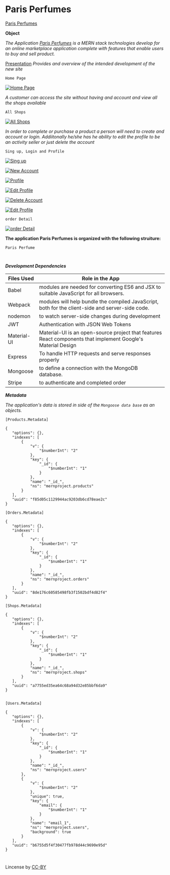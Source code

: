 # Paris Perfumes

[Paris Perfumes](https://morning-escarpment-49800.herokuapp.com/) 

**Object**

*The Application [Paris Perfumes](https://morning-escarpment-49800.herokuapp.com/) is a MERN stack technologies develop for an online marketplace application complete with features that enable users to buy and sell product.*

[Presentation](https://github.com/fpinder/Project3/blob/master/ParisPerfume.pptx?raw=true) *Provides and overview of the intended development of the new site*

`Home Page`

<a href="#"><img src="https://github.com/fpinder/Project3/blob/master/client/assets/images/default.jpg" alt="Home Page"></a>


*A customer can access the site without having and account and view all the shops available*

`All Shops`

<a href="#"><img src="https://github.com/fpinder/Project3/blob/master/client/assets/images/AllShopst.jpg" alt="All Shops"></a>

*In order to complete or purchase a product a person will need to create and account or login. Addiitonally he/she has he ability to edit the profile to be an activity seller or just delete the account*

`Sing up, Login and Profile`

<a href="#"><img src="https://github.com/fpinder/Project3/blob/master/client/assets/images/sing-up.jpg" alt="Sing up"></a>

<a href="#"><img src="https://github.com/fpinder/Project3/blob/master/client/assets/images/new-account.jpg" alt="New Account"></a>

<a href="#"><img src="https://github.com/fpinder/Project3/blob/master/client/assets/images/profile.jpg" alt="Profile"></a>

<a href="#"><img src="https://github.com/fpinder/Project3/blob/master/client/assets/images/profile-edit.jpg" alt="Edit Profile"></a>

<a href="#"><img src="https://github.com/fpinder/Project3/blob/master/client/assets/images/deleteAcct.jpg" alt="Delete Account"></a>

<a href="#"><img src="https://github.com/fpinder/Project3/blob/master/client/assets/images/profile-edit.jpg" alt="Edit Profile"></a>





`order Detail`

<a href="#"><img src="/" alt="order Detail"></a>

**The application Paris Perfumes is organized with the following struiture:** 

```
Paris Perfume 
    
    
```


**_Development Dependencies_**


 Files Used   |  Role in the App                                                                  |
| ------------ | -------------------------------------------------------------------------------------- |
| Babel | modules are needed for converting ES6 and JSX to suitable JavaScript for all browsers. |
| Webpack | modules will help bundle the compiled JavaScript, both for the client-side and server-side code. |
| nodemon  | to watch server-side changes during development |
| JWT  | Authentication with JSON Web Tokens  |
| Material-UI  | Material-UI is an open-source project that features React components that implement Google's Material Design |
| Express | To handle HTTP requests and serve responses properly | 
| Mongoose | to define a connection with the MongoDB database.  |
| Stripe   | to authenticate and completed order  |



**_Metadata_**

*The application's data is stored in side of the `Mongoose data base` as an  objects.* 

 ```
 [Products.Metadata]

 {
    "options": {},
    "indexes": [
        {
            "v": {
                "$numberInt": "2"
            },
            "key": {
                "_id": {
                    "$numberInt": "1"
                }
            },
            "name": "_id_",
            "ns": "mernproject.products"
        }
    ],
    "uuid": "f85d05c1129944ac9203db6cd78eae2c"
}

[Orders.Metadata]

{
    "options": {},
    "indexes": [
        {
            "v": {
                "$numberInt": "2"
            },
            "key": {
                "_id": {
                    "$numberInt": "1"
                }
            },
            "name": "_id_",
            "ns": "mernproject.orders"
        }
    ],
    "uuid": "8de176c60585498fb3f1502bdf4d82f4"
}

[Shops.Metadata]

{
    "options": {},
    "indexes": [
        {
            "v": {
                "$numberInt": "2"
            },
            "key": {
                "_id": {
                    "$numberInt": "1"
                }
            },
            "name": "_id_",
            "ns": "mernproject.shops"
        }
    ],
    "uuid": "a7755ed35ea64c68a94d32e85bbf6da9"
}


[Users.Metadata]

{
    "options": {},
    "indexes": [
        {
            "v": {
                "$numberInt": "2"
            },
            "key": {
                "_id": {
                    "$numberInt": "1"
                }
            },
            "name": "_id_",
            "ns": "mernproject.users"
        },
        {
            "v": {
                "$numberInt": "2"
            },
            "unique": true,
            "key": {
                "email": {
                    "$numberInt": "1"
                }
            },
            "name": "email_1",
            "ns": "mernproject.users",
            "background": true
        }
    ],
    "uuid": "b6755d5f4f30477fb978d44c9690e95d"
}

```

#
Lincense by <a href="https://creativecommons.org/licenses/by/3.0/" rel="nofollow">CC-BY</a>